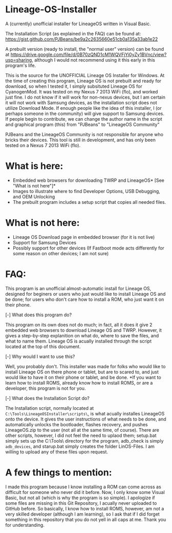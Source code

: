 # Lineage-OS-Installer
A (currently) unofficial installer for LineageOS written in Visual Basic.

The Installation Script (as explained in the FAQ) can be found at: https://gist.github.com/PJBeans/be9a2c2635660e51cb0a135a33ab1e22

A prebuilt version (ready to install, the "normal user" version) can be found at https://drive.google.com/file/d/0B70zQND1cM1WQVFjYi0yZy1BVnc/view?usp=sharing, although I would not recommend using it this early in this program's life.

This is the source for the UNOFFICIAL Lineage OS Installer for Windows. At the time of creating this program, Lineage OS is not prebuilt and ready for download, so when I tested it, I simply subsituted Lineage OS for CyanogenMod. It was tested on my Nexus 7 2013 WiFi (flo), and worked just fine. I do not know if it will work for non-nexus devices, but I am certain it will not work with Samsung devices, as the installation script does not utilize Download Mode. If enough people like the idea of this installer, I (or perhaps someone in the community) will give support to Samsung devices. If people begin to contribute, we can change the author name in the script and graphical program (this) from "PJBeans" to "LineageOS Community"

PJBeans and the LineageOS Community is not responsible for anyone who bricks their devices. This tool is still in development, and has only been tested on a Nexus 7 2013 WiFi (flo).

# What is here:

- Embedded web browsers for downloading TWRP and LineageOS* [See "What is not here"]*
- Images to illustrate where to find Developer Options, USB Debugging, and OEM Unlocking
- The prebuilt program includes a setup script that copies all needed files.

# What is not here:
- Lineage OS Download page in embedded browser (for it is not live)
- Support for Samsung Devices
- Possibly support for other devices (If Fastboot mode acts differently for some reason on other devices; I am not sure)

# FAQ:

This program is an unofficial almost-automatic install for Lineage OS, designed for beginers or users who just would like to install Lineage OS and be done; for users who don't care how to install a ROM, who just want it on their phone.

[-] What does this program do?

This program on its own does not do much; in fact, all it does it give 2 embedded web browsers to download Lineage OS and TWRP. However, it gives a step-by-step explanition on what do, where to save the files, and what to name them. Lineage OS is acually installed through the script located at the top of this document.

[-] Why would I want to use this?

Well, you probably don't. This installer was made for folks who would like to install Lineage OS on there phone or tablet, but are to scared to, and just would like to have it on their phone or tablet, and be done. *If you want to learn how to install ROMS, already know how to install ROMS, or are a developer, this program is not for you.

[-] What does the Installation Script do?

The Installation script, normally located at `C:\Tools\LineageOSInstaller\scripts\`, is what acually installes LineageOS onto the device. It gives the user instructions of what needs to be done, and automatically unlocks the bootloader, flashes recovery, and pushes LineageOS.zip to the user (not all at the same time, of course). There are other scripts, however, I did not feel the need to uplaod them; setup.bat simply sets up the C:\Tools\ directory for the program, adb_check is simply `adb_devices`, and starup.bat simply creates the folder LinOS-Files. I am willing to upload any of these files upon request.

# A few things to mention:

I made this program because I know installing a ROM can come across as difficult for someone who never did it before. Now, I only know some Visual Basic, but not all (which is why the program is so simple). I apologize if some files are missing in this Git Repository, I acually never uploaded to GitHub before. So basically, I know how to install ROMS, however, am not a very skilled developer (although I am learning), so I ask that if I did forget something in this repository that you do not yell in all caps at me. Thank you for understanding.
